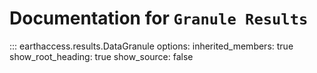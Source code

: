 # Documentation for `Granule Results`

::: earthaccess.results.DataGranule
    options:
      inherited_members: true
    show_root_heading: true
    show_source: false
